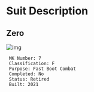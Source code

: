 # Suit Description
## Zero 
![img](https://static.wikia.nocookie.net/ironman/images/a/a8/Mark7.png/revision/latest?cb=20150425171244)
```
 MK Number: 7
 Classification: F
 Purpose: Fast Boot Combat 
 Completed: No
 Status: Retired
 Built: 2021
```
 
 
